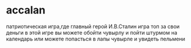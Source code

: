 # accalan
патриотическая игра,где главный герой И.В.Сталин
игра топ за свои деньги 
в этой игре вы можете обойти чувырлу и пойти штурмом на календарь или можете попасться в лапы чувырле и увидеть пельмени
